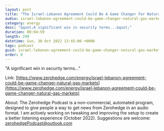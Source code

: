 ```yaml
---
layout: post
title: "The Israel-Lebanon Agreement Could Be A Game Changer For Natural Gas Markets"
audio: israel-lebanon-agreement-could-be-game-changer-natural-gas-markets-0
category: energy
desc: "&quot;A significant win in security terms...&quot;"
duration: 00:04:59
length: 299
datetime: Sun, 30 Oct 2022 13:45:00 +0000
tags: podcast
guid: israel-lebanon-agreement-could-be-game-changer-natural-gas-markets-0
order: 0
---
```

&quot;A significant win in security terms...&quot;

Link: [https://www.zerohedge.com/energy/israel-lebanon-agreement-could-be-game-changer-natural-gas-markets](https://www.zerohedge.com/energy/israel-lebanon-agreement-could-be-game-changer-natural-gas-markets)

About: The Zerohedge Podcast is a non-commercial, automated program, designed to give people a way to get news from Zerohedge in an audio format.  I am actively working on tweaking and improving the setup to create a better listening experience (October 2022).  Suggestions are welcome: [zerohedgePodcast@outlook.com](mailto:zerohedgePodcast@outlook.com)